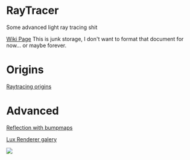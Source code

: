 # RayTracer
Some advanced light ray tracing shit

[Wiki Page](https://github.com/Smoria/RayTracer/wiki)
This is junk storage, I don't want to format that document for now... or maybe forever.

# Origins
[Raytracing origins](http://vk.com/away.php?to=http%3A%2F%2Fcomp575.web.unc.edu%2Ffiles%2F2010%2F09%2F06raytracing1.pdf)


# Advanced
[Reflection with bumpmaps](http://www.trinisica.com/sub_learn_typedissue.asp?lv=3&mode=1&issue=001)

[Lux Renderer galery](http://www.luxrender.net/forum/gallery2.php?g2_itemId=243)

![](http://wiki.opengatecollaboration.org/images/9/9e/Reflections_Specular_Diffuse_Spread.gif)

